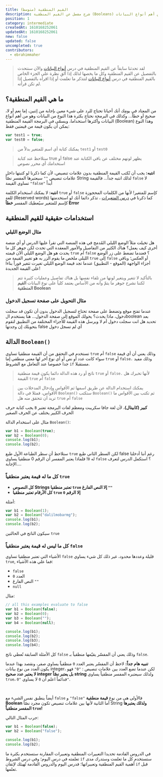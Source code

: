 ```yaml
---
title: القيم المنطقية (متوسط)
description: شرح مفصل عن القيم المنطقية (Booleans) كنوع من أهم أنواع البيانات.
position: 1
category: intermediate
createdAt: 1610168252061
updatedAt: 1610168252061
new: false
updated: false
uncompleted: true
contributors:
  - ebrahimmaher
---
```


> لقد تحدثنا سابقاً عن القيم المنطقية في درس 
>[أنواع البيانات](/tutorials/algorithms/fundamentals/datatypes#boolean---القيمة-المنطقية) 
>واﻵن سنتحدث بالتفصيل عن القيم المنطقية وكل ما يخصها لذلك إذا ألقِ نظرة على الجزء الخاص بالقيم المنطقية في درس 
>[أنواع البيانات](/tutorials/algorithms/fundamentals/datatypes#boolean---القيمة-المنطقية)
> لتتذكر ما تعلمت أو إذا اقرأه بالتفصيل إذا لم تكن قرأته.

## ما هي القيم المنطقية؟
من المعتاد في يومِك أنك أحيانا تحتاج للرد على شيء معين بإجابة من إثنين، إما نعم أو لا، صحيح أو خطأ... وكذلك في البرمجة نحتاج بكثرة هذا النوع من البيانات وهو من أهم أنواع البيانات وأكثرها استخداما، ويسمّى في البرمجة القيمة المنطقية (Boolean) وهذا النوع يمكن أن يكون قيمة من قيمتين فقط: 

```js
var test1 = true;
var test0 = false;
```
> يمكنك كتابة أي اسم للمتغير بدلاً من `test1` أو `test0`

> ستلاحظ عند كتابة true أو false يظهر لونهم مختلف عن باقي الكتابة عند استخدامك أي محرر نصوص

<base-alert type="error">

**انتبه:** يجب أن تُكتب القيمة المنطقية بدون علامات تنصيص، ﻷن كما ذكرنا لو كتبتها داخل علامات تنصيص `""` سيعتبرها المفسر نصّاً String لذلك انتبه جداً...
فالقيمة `false` ﻻ تساوي القيمة `"false"` أبداً

</base-alert>


<base-alert type="error">

**انتبه:** ﻻ يمكنك استخدام الكلمة `true` أو `false` كإسم للمتغير! ﻷنها من الكلمات المحجوزة للغة (Reserved words) كما ذكرنا في 
[درس المتغيرات](/tutorials/algorithms/fundamentals/variables#مم-يتكون-المتغير؟)
، تذكر دائما أنك لو استخدمتها كإسم للمتغير سيُعطيك المفسر **خطأ Error**

</base-alert>

## استخدامات حقيقية للقيم المنطقية

### مثال الوضع الليلي
هل تخيلت مثلاً الوضع الليلي المُدمج في هذه المنصة التي تقرأ عليها الدرس أو أي منصة أخرى كيف يعمل؟
هناك الكثير من التفاصيل واﻷمور المعقدة التي تحدث لكن جوهر كل ما يحدث هو هل الوضع الليلي اﻵن قيمته `true` أم `false` ؟ فعندما تضغط على زر الوضع الليلي ملخص ما يقوم الزر به هو تغيير القيمة من `true` إلى `false` أو العكس؛ وباقي أجزاء الواجهة (الموقع - التطبيق) عندما تجد قيمة الوضع الليلي تغيرت تتغير فوراً بناءا على القيمة الجديدة! 

> بالتأكيد لا تتغير ويتغير لونها من تلقاء نفسها بل هناك تفاصيل وعمليات كثيرة تتم لكننا نشرح جوهر ما يتمّ وأنه من اﻷساس يعتمد كلياً على نوع البيانات **القيم المنطقية Boolean**

<try-wrapper title="تجربة الوضع الليلي" subtitle="جرّب مثال تطبيقي على الوضع الليلي واستخدام القيم المنطقية!">
  <boolean-dark-mode-try />
</try-wrapper>

### مثال التحويل على صفحة تسجيل الدخول
<!-- أعد الصياغة واستكمل... بناءا على ما تعلموه في المستوى اﻷول... واذكر استخدام if في نفس المثال-->
عندما تفتح موقع وتضغط على صفحة تحتاج لتسجيل الدخول بدون أن تكون قد سجلت دخول، ماذا يحدث؟ يحولك الموقع إلى صفحة الدخول... هنا يستخدم الboolean بعد تحديد هل انت سجلت دخول أم ﻻ ويرسل هذه القيمة للأجزاء المختلفة من التطبيق لتقوم بتحويلك إن وجدتها false أي لم تسجل دخول




<!-- تذكر أن تغير صيغة الحديث من أن المفسر يعتبر القيمة منطقياً إلى أنه أحيانا يريد تحويل القيمة من أي نوع إلى نوع منطقي حتى يتعامل معها مثلاً في دالة if .... أيضاً الغي استخدام الدالة Boolean في اﻷمثلة واستخدم بدلاً منها if أو استخدمهما الاثنين بما أن القارئ تعلم مفهوم الدوال في المستوى الإبتدائي -->

## الدالة `Boolean()`

تستخدم في التحقق من أن القيمة منطقيا تساوي `true` أم `false` وذلك يعني أن أي قيمة سواء كانت عدد أو نص أو أي نوع آخر لها معنى منطقي إما `true` أو `false،` وذلك مفيد جدا خصوصا عند التعامل مع الشروط `if` مستقبلا.

> ناتج أو رد هذه الدالة دائما يكون قيمة منطقية `true` أو `false،` لأنها تخبرك هل القيمة `true` أم `false`

> يمكنك استخدام الدالة عن طريق اسمها ثم الأقواس وإدخال المدخلات بين الأقواس، فمثلا في دالة `Boolean()` ستكتب `Boolean()` ثم تكتب بين الأقواس ما تريد أن تتحقق منه هل `true` أم `false`

<base-alert type="error" >

يجب كتابة حرف `B` **كبير (كابيتال)**، لأن لغة جافا سكريبت ومعظم لغات البرمجة تعتبر الحرف الكبير يختلف عن الحرف الصغير

</base-alert>

مثال على استخدام الدالة `Boolean()`:

```js
var b1 = Boolean(true);
var b2 = Boolean(0);
console.log(b1);
console.log(b2);
```

ستلاحظ أن سطر الطباعة الأول طبع `true` لكن السطر الثاني طبع false رغم أننا أدخلنا له `0`! فلماذا يعتبر المفسر أن الرقم 0 منطقيا يساوي `false` ؟ استكمل الدرس لتعرف الإجابة....


### كل ما له قيمة يعتبر منطقياً `true`

- **كل النصوص Strings تعتبر منطقيا `true` إلا النص الفارغ `""`**
- **كل الأرقام تعتبر منطقيا `true` إلا الرقم `0`**

أمثلة:
```js
var b1 = Boolean(1);
var b2 = Boolean("dalilmobarmg");
console.log(b1);
console.log(b2);
```
سيكون الناتج في الحالتين `true`

### كل ما ليس له قيمة يعتبر منطقياً `false`
الأشياء التي تعتبر منطقيا تساوي `false` قليلة وعددها محدود، غير ذلك كل شيء يساوي `true`, فما علي هذه الأشياء:

- `false`
- العدد `0`
- النص الفارغ `""`
- `null`

مثال:
```js
// all this examples evaluate to false
var b1 = Boolean(false);
var b2 = Boolean(0);
var b3 = Boolean("");
var b4 = Boolean(null);

console.log(b1);
console.log(b2);
console.log(b3);
console.log(b4);
```
كل اﻷمثلة السابقة تُعطي ناتج `false` وذلك يعني أن المفسّر يقيّمها منطقياً بـ `false`.

<base-alert type="error">

**تنبيه هام جداً:** 
لاحظ أن المفسّر يعتبر العدد `0` منطقياً يساوي صفر، ونقصد بهذا عندما يكون العدد من نوع بيانات integer، لكن عندما تضع العدد بين علامات تنصيص : `"0"` فهو **لا يعتبر عدد صحيح integer بل يعتبر نصّاً string** ولذلك سيعتبره المفسر منطقياً يساوي `true`، فدائماً اعلم أن `0` لا يساوي `"0"`.

<br>

أيضاً ينطبق نفس الشيء مع `false` و `"false"` فاﻷولى هي من نوع **قيمة منطقية Boolean** أما الثانية ﻷنها بين علامات تنصيص تكون مجرد نصّاً String **ولذلك يعتبرها المفسر منطقياً `true`!**

جرب المثال التالي:
```js
var b1 = Boolean(false);
var b2 = Boolean("false");

console.log(b1);
console.log(b2);
```

</base-alert>

<base-alert type="next">

في الدروس القادمة تحديدا التعبيرات المنطقية وتعبيرات المقارنة ستستخدم بكثرة ما تعلمته في درس اليوم؛ وفي درس الشروط `if` ستستخدم كل ما تعلمت وستدرك مدى أهمية القيم المنطقية وتعبيراتها؛ فدرس اليوم والدروس القادمة تُهيئك لإتقان `if` قبل تعلمها.

</base-alert>
